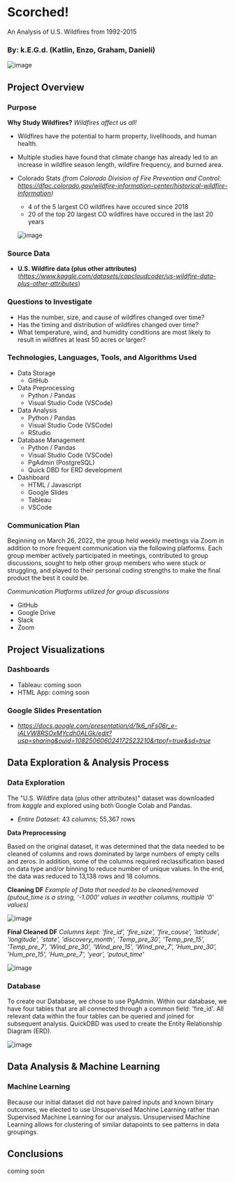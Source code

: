 # Scorched!
An Analysis of U.S. Wildfires from 1992-2015

### By: k.E.G.d. (Katlin, Enzo, Graham, Danieli)

![image](https://user-images.githubusercontent.com/92705556/164362996-733acdf8-498c-4ec8-83fc-886dc000c433.png)


## Project Overview
### Purpose
**Why Study Wildfires?**  *Wildfires affect us all!*
- Wildfires have the potential to harm property, livelihoods, and human health. 
- Multiple studies have found that climate change has already led to an increase in wildfire season length, wildfire frequency, and burned area.

- Colorado Stats *(from Colorado Division of Fire Prevention and Control: https://dfpc.colorado.gov/wildfire-information-center/historical-wildfire-information)*
    - 4 of the 5 largest CO wildfires have occured since 2018
    - 20 of the top 20 largest CO wildfires have occured in the last 20 years
    
  ![image](https://user-images.githubusercontent.com/92705556/164361745-b2a8f5df-9c5e-4cca-8481-0344584ea7f7.png)


### Source Data 
- **U.S. Wildfire data (plus other attributes)** (*https://www.kaggle.com/datasets/capcloudcoder/us-wildfire-data-plus-other-attributes*) 

### Questions to Investigate
-   Has the number, size, and cause of wildfires changed over time?
-   Has the timing and distribution of wildfires changed over time?
-   What temperature, wind, and humidity conditions are most likely to result in wildfires at least 50 acres or larger?

### Technologies, Languages, Tools, and Algorithms Used
- Data Storage
   - GitHub
- Data Preprocessing
    - Python / Pandas
    - Visual Studio Code (VSCode)
- Data Analysis
    - Python / Pandas
    - Visual Studio Code (VSCode)
    - RStudio
- Database Management
    - Python / Pandas
    - Visual Studio Code (VSCode)
    - PgAdmin (PostgreSQL)
    - Quick DBD for ERD development
- Dashboard
    - HTML / Javascript
    - Google Slides
    - Tableau
    - VSCode

### Communication Plan
Beginning on March 26, 2022, the group held weekly meetings via Zoom in addition to more frequent communication via the following platforms. Each group member actively participated in meetings, contributed to group discussions, sought to help other group members who were stuck or struggling, and played to their personal coding strengths to make the final product the best it could be.

*Communication Platforms utilized for group discussions*
- GitHub
- Google Drive
- Slack
- Zoom

## Project Visualizations
### Dashboards
- Tableau: coming soon
- HTML App: coming soon

### Google Slides Presentation
- *https://docs.google.com/presentation/d/1k6_nFs06r_e-iALVW8RSOxMYcdh0ALGk/edit?usp=sharing&ouid=108250606024172523210&rtpof=true&sd=true*

## Data Exploration & Analysis Process
### Data Exploration
The "U.S. Wildfire data (plus other attributes)" dataset was downloaded from *kaggle* and explored using both Google Colab and Pandas. 
- *Entire Dataset:* 43 columns; 55,367 rows 
  
**Data Preprocessing**

Based on the original dataset, it was determined that the data needed to be cleaned of columns and rows dominated by large numbers of empty cells and zeros. In addition, some of the columns required reclassification based on data type and/or binning to reduce number of unique values. In the end, the data was reduced to 13,138 rows and 18 columns.  

**Cleaning DF** *Example of Data that needed to be cleaned/removed (putout_time is a string, '-1.000' values in weather columns, multiple '0' values)*

![image](https://user-images.githubusercontent.com/92705556/166401401-c87669e4-9566-478c-9c48-6acccc5d442f.png)

**Final Cleaned DF** *Columns kept: 'fire_id', 'fire_size', 'fire_cause', 'latitude', 'longitude', 'state', 'discovery_month', 'Temp_pre_30', 'Temp_pre_15', 'Temp_pre_7', 'Wind_pre_30', 'Wind_pre_15', 'Wind_pre_7', 'Hum_pre_30', 'Hum_pre_15', 'Hum_pre_7', 'year', 'putout_time'*

![image](https://user-images.githubusercontent.com/92705556/166401152-29aa583b-8636-4aa1-8222-330468401cd4.png)


### Database
To create our Database, we chose to use PgAdmin.  Within our database, we have four tables that are all connected through a common field: 'fire_id'. All relevant data within the four tables can be queried and joined for subsequent analysis. QuickDBD was used to create the Entity Relationship Diagram (ERD).

![image](https://user-images.githubusercontent.com/92705556/167992926-9e43c1b5-547e-432f-90e7-badf56cf6f97.png)


## Data Analysis & Machine Learning



### Machine Learning
Because our initial dataset did not have paired inputs and known binary outcomes, we elected to use Unsupervised Machine Learning rather than Supervised Machine Learning for our analysis. Unsupervised Machine Learning allows for clustering of similar datapoints to see patterns in data groupings.   

## Conclusions
coming soon
